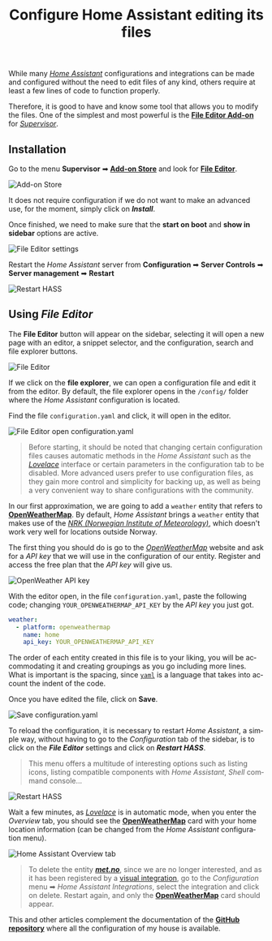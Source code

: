 ﻿---
title: "Configure Home Assistant editing its files"
header:
  image: /assets/posts/en/configure-home-assistant-editing-its-files/header.png
tags: homeassistant hassio domotica
lang: en
ref: 14
permalink: /en/configure-home-assistant-editing-its-files/
last_modified_at: 2020-09-01
---

While many [*Home Assistant*](https://www.home-assistant.io) configurations and integrations can be made and configured without the need to edit files of any kind, others require at least a few lines of code to function properly.

Therefore, it is good to have and know some tool that allows you to modify the files. One of the simplest and most powerful is the [**File Editor Add-on**](https://www.home-assistant.io/addons/configurator) for [*Supervisor*](https://www.home-assistant.io/hassio/).

## Installation

Go to the menu **Supervisor** ➡ [**Add-on Store**](https://www.home-assistant.io/addons) and look for [**File Editor**](https://www.home-assistant.io/addons/configurator).

![Add-on Store](/assets/posts/en/configure-home-assistant-editing-its-files/hassio-addon-store.png)

It does not require configuration if we do not want to make an advanced use, for the moment, simply click on ***Install***.

Once finished, we need to make sure that the **start on boot** and **show in sidebar** options are active.

![File Editor settings](/assets/posts/en/configure-home-assistant-editing-its-files/fileeditor-addon.png)

Restart the *Home Assistant* server from **Configuration** ➡ **Server Controls** ➡ **Server management** ➡ **Restart**

![Restart HASS](/assets/posts/en/configure-home-assistant-editing-its-files/restart-hassio.png)

## Using *File Editor*

The **File Editor** button will appear on the sidebar, selecting it will open a new page with an editor, a snippet selector, and the configuration, search and file explorer buttons.

![File Editor](/assets/posts/en/configure-home-assistant-editing-its-files/fileeditor.png)

If we click on the **file explorer**, we can open a configuration file and edit it from the editor. By default, the file explorer opens in the `/config/` folder where the *Home Assistant* configuration is located.

Find the file `configuration.yaml` and click, it will open in the editor.

![File Editor open configuration.yaml](/assets/posts/en/configure-home-assistant-editing-its-files/fileeditor-folders.png)

> Before starting, it should be noted that changing certain configuration files causes automatic methods in the *Home Assistant* such as the [*Lovelace*](https://www.home-assistant.io/lovelace/) interface or certain parameters in the configuration tab to be disabled. More advanced users prefer to use configuration files, as they gain more control and simplicity for backing up, as well as being a very convenient way to share configurations with the community.

In our first approximation, we are going to add a `weather` entity that refers to [**OpenWeatherMap**](https://openweathermap.org). By default, *Home Assistant* brings a `weather` entity that makes use of the [*NRK (Norwegian Institute of Meteorology)*](https://www.home-assistant.io/components/met/), which doesn't work very well for locations outside Norway.

The first thing you should do is go to the [*OpenWeatherMap*](https://openweathermap.org/price) website and ask for a *API key* that we will use in the configuration of our entity. Register and access the free plan that the *API key* will give us.

![OpenWeather API key](/assets/posts/en/configure-home-assistant-editing-its-files/openweather.png)

With the editor open, in the file `configuration.yaml`, paste the following code; changing `YOUR_OPENWEATHERMAP_API_KEY` by the *API key* you just got.

```yaml
weather:
  - platform: openweathermap
    name: home
    api_key: YOUR_OPENWEATHERMAP_API_KEY
```

The order of each entity created in this file is to your liking, you will be accommodating it and creating groupings as you go including more lines. What is important is the spacing, since [`yaml`](https://yaml.org/) is a language that takes into account the indent of the code.

Once you have edited the file, click on **Save**.

![Save configuration.yaml](/assets/posts/en/configure-home-assistant-editing-its-files/save-configuration-yaml.png)

To reload the configuration, it is necessary to restart *Home Assistant*, a simple way, without having to go to the *Configuration* tab of the sidebar, is to click on the ***File Editor*** settings and click on ***Restart HASS***.

> This menu offers a multitude of interesting options such as listing icons, listing compatible components with *Home Assistant*, *Shell* command console...

![Restart HASS](/assets/posts/en/configure-home-assistant-editing-its-files/restart-hass-configurator.png)

Wait a few minutes, as [*Lovelace*](https://www.home-assistant.io/lovelace/) is in automatic mode, when you enter the *Overview* tab, you should see the [**OpenWeatherMap**](https://www.home-assistant.io/lovelace/weather-forecast/) card with your home location information (can be changed from the *Home Assistant* configuration menu).

![Home Assistant Overview tab](/assets/posts/en/configure-home-assistant-editing-its-files/home-assistant-lovelace-dashboard.png)

> To delete the entity [***met.no***](https://www.home-assistant.io/components/met/), since we are no longer interested, and as it has been registered by a [visual integration](https://www.home-assistant.io/getting-started/onboarding/), go to the *Configuration* menu ➡ *Home Assistant Integrations*, select the integration and click on delete. Restart again, and only the [**OpenWeatherMap**](https://www.home-assistant.io/lovelace/weather-forecast/) card should appear.

This and other articles complement the documentation of the [**GitHub repository**](https://github.com/danimart1991/home-assistant-config) where all the configuration of my house is available.
